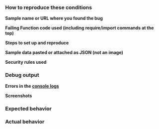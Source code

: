 ### How to reproduce these conditions

**Sample name or URL where you found the bug**

**Failing Function code used (including require/import commands at the top)**

**Steps to set up and reproduce**

<!-- detailed instructions to run your minimal repro or to recreate the environment -->

**Sample data pasted or attached as JSON (not an image)**

<!-- paste/attach/link sample data as json (not an image) -->

**Security rules used**

<!-- paste/attach/link security rules as json (not an image) -->

### Debug output

**Errors in the [console logs](https://console.firebase.google.com/project/_/functions/logs?search=&severity=DEBUG)**

**Screenshots**

### Expected behavior

<!-- What is the expected behavior? -->

### Actual behavior

<!-- What is the actual behavior? -->
